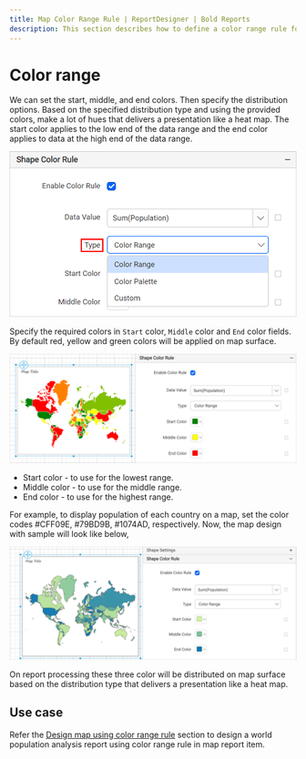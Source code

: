```yaml
---
title: Map Color Range Rule | ReportDesigner | Bold Reports
description: This section describes how to define a color range rule for Map Report Item with the Bold Report Designer.
---
```


# Color range

We can set the start, middle, and end colors. Then specify the distribution options. Based on the specified distribution type and using the provided colors, make a lot of hues that delivers a presentation like a heat map. The start color applies to the low end of the data range and the end color applies to data at the high end of the data range.

![Map color rule types](/static/assets/on-premise/images/report-designer/report-items/map/shape-color-rule/types.png)

Specify the required colors in `Start` color, `Middle` color and `End` color fields. By default red, yellow and green colors will be applied on map surface.

![Map color rule types](/static/assets/on-premise/images/report-designer/report-items/map/shape-color-rule/color-range-type.png)

* Start color - to use for the lowest range.
* Middle color - to use for the middle range.
* End color - to use for the highest range.

For example, to display population of each country on a map, set the color codes #CFF09E, #79BD9B, #1074AD, respectively. Now, the map design with sample will look like below,

![Map color rule types](/static/assets/on-premise/images/report-designer/report-items/map/shape-color-rule/color-range-demo.png)

On report processing these three color will be distributed on map surface based on the distribution type that delivers a presentation like a heat map.

## Use case

Refer the [Design map using color range rule](/designer-guide/report-designer/report-items/map/use-case/design-map-using-color-range-rule/) section to design a world population analysis report using color range rule in map report item.